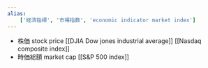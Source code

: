 ```yaml
---
alias:
    ['経済指標', '市場指数', 'economic indicator market index']
---
```

- 株価 stock price
	[[DJIA Dow jones industrial average]]
	[[Nasdaq composite index]]
- 時価総額 market cap
    [[S&P 500 index]]
